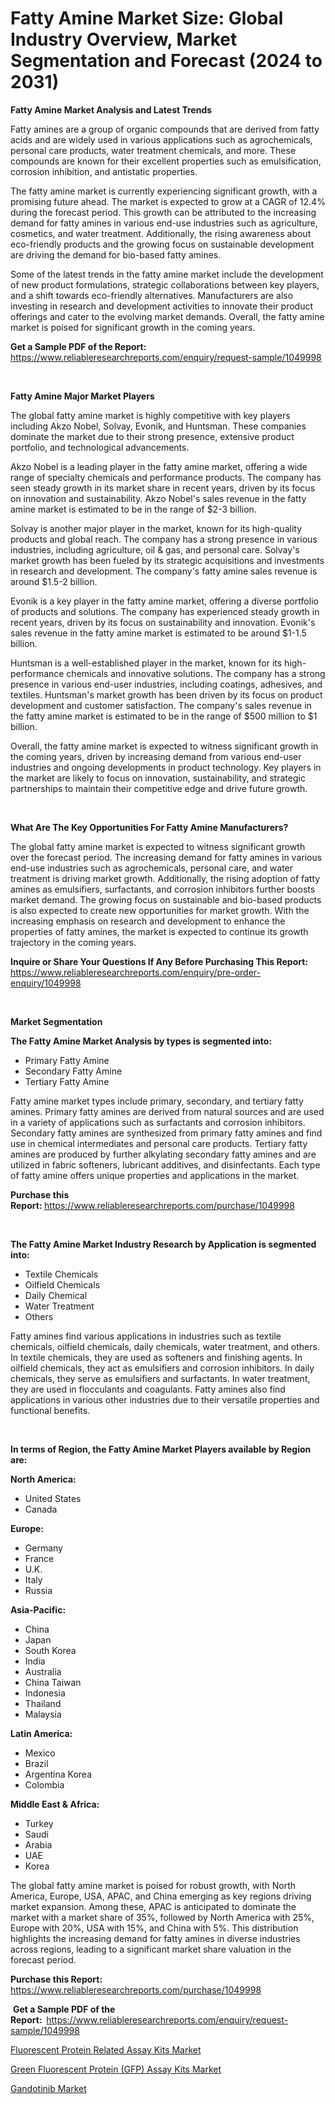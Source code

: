 <p><h1>Fatty Amine Market Size: Global Industry Overview, Market Segmentation and Forecast (2024 to 2031)</h1></p><p><strong>Fatty Amine Market Analysis and Latest Trends</strong></p>
<p><p>Fatty amines are a group of organic compounds that are derived from fatty acids and are widely used in various applications such as agrochemicals, personal care products, water treatment chemicals, and more. These compounds are known for their excellent properties such as emulsification, corrosion inhibition, and antistatic properties.</p><p>The fatty amine market is currently experiencing significant growth, with a promising future ahead. The market is expected to grow at a CAGR of 12.4% during the forecast period. This growth can be attributed to the increasing demand for fatty amines in various end-use industries such as agriculture, cosmetics, and water treatment. Additionally, the rising awareness about eco-friendly products and the growing focus on sustainable development are driving the demand for bio-based fatty amines.</p><p>Some of the latest trends in the fatty amine market include the development of new product formulations, strategic collaborations between key players, and a shift towards eco-friendly alternatives. Manufacturers are also investing in research and development activities to innovate their product offerings and cater to the evolving market demands. Overall, the fatty amine market is poised for significant growth in the coming years.</p></p>
<p><strong>Get a Sample PDF of the Report:&nbsp;</strong> <a href="https://www.reliableresearchreports.com/enquiry/request-sample/1049998">https://www.reliableresearchreports.com/enquiry/request-sample/1049998</a></p>
<p>&nbsp;</p>
<p><strong>Fatty Amine Major Market Players</strong></p>
<p><p>The global fatty amine market is highly competitive with key players including Akzo Nobel, Solvay, Evonik, and Huntsman. These companies dominate the market due to their strong presence, extensive product portfolio, and technological advancements.</p><p>Akzo Nobel is a leading player in the fatty amine market, offering a wide range of specialty chemicals and performance products. The company has seen steady growth in its market share in recent years, driven by its focus on innovation and sustainability. Akzo Nobel's sales revenue in the fatty amine market is estimated to be in the range of $2-3 billion.</p><p>Solvay is another major player in the market, known for its high-quality products and global reach. The company has a strong presence in various industries, including agriculture, oil & gas, and personal care. Solvay's market growth has been fueled by its strategic acquisitions and investments in research and development. The company's fatty amine sales revenue is around $1.5-2 billion.</p><p>Evonik is a key player in the fatty amine market, offering a diverse portfolio of products and solutions. The company has experienced steady growth in recent years, driven by its focus on sustainability and innovation. Evonik's sales revenue in the fatty amine market is estimated to be around $1-1.5 billion.</p><p>Huntsman is a well-established player in the market, known for its high-performance chemicals and innovative solutions. The company has a strong presence in various end-user industries, including coatings, adhesives, and textiles. Huntsman's market growth has been driven by its focus on product development and customer satisfaction. The company's sales revenue in the fatty amine market is estimated to be in the range of $500 million to $1 billion.</p><p>Overall, the fatty amine market is expected to witness significant growth in the coming years, driven by increasing demand from various end-user industries and ongoing developments in product technology. Key players in the market are likely to focus on innovation, sustainability, and strategic partnerships to maintain their competitive edge and drive future growth.</p></p>
<p>&nbsp;</p>
<p><strong>What Are The Key Opportunities For Fatty Amine Manufacturers?</strong></p>
<p><p>The global fatty amine market is expected to witness significant growth over the forecast period. The increasing demand for fatty amines in various end-use industries such as agrochemicals, personal care, and water treatment is driving market growth. Additionally, the rising adoption of fatty amines as emulsifiers, surfactants, and corrosion inhibitors further boosts market demand. The growing focus on sustainable and bio-based products is also expected to create new opportunities for market growth. With the increasing emphasis on research and development to enhance the properties of fatty amines, the market is expected to continue its growth trajectory in the coming years.</p></p>
<p><strong>Inquire or Share Your Questions If Any Before Purchasing This Report:</strong> <a href="https://www.reliableresearchreports.com/enquiry/pre-order-enquiry/1049998">https://www.reliableresearchreports.com/enquiry/pre-order-enquiry/1049998</a></p>
<p>&nbsp;</p>
<p><strong>Market Segmentation</strong></p>
<p><strong>The Fatty Amine Market Analysis by types is segmented into:</strong></p>
<p><ul><li>Primary Fatty Amine</li><li>Secondary Fatty Amine</li><li>Tertiary Fatty Amine</li></ul></p>
<p><p>Fatty amine market types include primary, secondary, and tertiary fatty amines. Primary fatty amines are derived from natural sources and are used in a variety of applications such as surfactants and corrosion inhibitors. Secondary fatty amines are synthesized from primary fatty amines and find use in chemical intermediates and personal care products. Tertiary fatty amines are produced by further alkylating secondary fatty amines and are utilized in fabric softeners, lubricant additives, and disinfectants. Each type of fatty amine offers unique properties and applications in the market.</p></p>
<p><strong>Purchase this Report:&nbsp;</strong><a href="https://www.reliableresearchreports.com/purchase/1049998">https://www.reliableresearchreports.com/purchase/1049998</a></p>
<p>&nbsp;</p>
<p><strong>The Fatty Amine Market Industry Research by Application is segmented into:</strong></p>
<p><ul><li>Textile Chemicals</li><li>Oilfield Chemicals</li><li>Daily Chemical</li><li>Water Treatment</li><li>Others</li></ul></p>
<p><p>Fatty amines find various applications in industries such as textile chemicals, oilfield chemicals, daily chemicals, water treatment, and others. In textile chemicals, they are used as softeners and finishing agents. In oilfield chemicals, they act as emulsifiers and corrosion inhibitors. In daily chemicals, they serve as emulsifiers and surfactants. In water treatment, they are used in flocculants and coagulants. Fatty amines also find applications in various other industries due to their versatile properties and functional benefits.</p></p>
<p>&nbsp;</p>
<p><strong>In terms of Region, the Fatty Amine Market Players available by Region are:</strong></p>
<p>
    <p> <strong> North America: </strong>
        <ul>
            <li>United States</li>
            <li>Canada</li>
        </ul>
        </p> 
    <p> <strong> Europe: </strong>
        <ul>
            <li>Germany</li>
            <li>France</li>
            <li>U.K.</li>
            <li>Italy</li>
            <li>Russia</li>
        </ul>
        </p> 
    <p> <strong> Asia-Pacific: </strong>
        <ul>
            <li>China</li>
            <li>Japan</li>
            <li>South Korea</li>
            <li>India</li>
            <li>Australia</li>
            <li>China Taiwan</li>
            <li>Indonesia</li>
            <li>Thailand</li>
            <li>Malaysia</li>
        </ul>
        </p> 
    <p> <strong> Latin America: </strong>
        <ul>
            <li>Mexico</li>
            <li>Brazil</li>
            <li>Argentina Korea</li>
            <li>Colombia</li>
        </ul>
        </p> 
    <p> <strong> Middle East & Africa: </strong>
        <ul>
            <li>Turkey</li>
            <li>Saudi</li>
            <li>Arabia</li>
            <li>UAE</li>
            <li>Korea</li>
        </ul>
    </p>
    </p>
<p><p>The global fatty amine market is poised for robust growth, with North America, Europe, USA, APAC, and China emerging as key regions driving market expansion. Among these, APAC is anticipated to dominate the market with a market share of 35%, followed by North America with 25%, Europe with 20%, USA with 15%, and China with 5%. This distribution highlights the increasing demand for fatty amines in diverse industries across regions, leading to a significant market share valuation in the forecast period.</p></p>
<p><strong>Purchase this Report: </strong><a href="https://www.reliableresearchreports.com/purchase/1049998">https://www.reliableresearchreports.com/purchase/1049998</a></p>
<p>&nbsp;<strong>Get a Sample PDF of the Report:&nbsp;&nbsp;</strong><a href="https://www.reliableresearchreports.com/enquiry/request-sample/1049998">https://www.reliableresearchreports.com/enquiry/request-sample/1049998</a></p>
<p><strong></strong></p>
<p><p><a href="https://view.publitas.com/reportprime-1/global-fluorescent-protein-related-assay-kits-market-size-and-market-trends-insights-and-projections-from-2023-to-2030/">Fluorescent Protein Related Assay Kits Market</a></p><p><a href="https://view.publitas.com/reportprime-1/green-fluorescent-protein-gfp-assay-kits-market-provides-detailed-segmentation-of-this-market-based-on-type-application-and-region-and-forecast-for-the-period-from-2023-2030/">Green Fluorescent Protein (GFP) Assay Kits Market</a></p><p><a href="https://view.publitas.com/reportprime-1/decoding-the-gandotinib-market-a-deep-dive-into-the-latest-market-trends-market-segmentation-and-competitive-analysis/">Gandotinib Market</a></p></p>